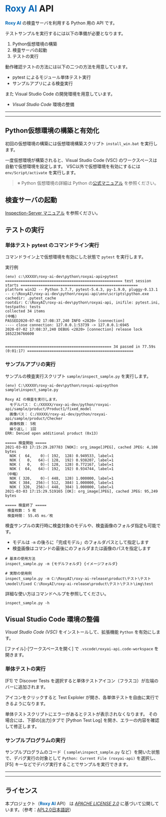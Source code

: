 # **<font color="#0068B7">Roxy AI</font>** API

**<font color="#0068B7">Roxy AI</font>** の検査サーバを利用する Python 用の API です。


テストサンプルを実行するには以下の準備が必要となります。

1. Python仮想環境の構築
1. 検査サーバの起動
1. テストの実行

動作確認テストの方法には以下の二つの方法を用意しています。

- pytest によるモジュール単体テスト実行
- サンプルアプリによる検査実行

また Visual Studio Code の開発環境を用意しています。

- _Visual Studio Code_ 環境の整備

---
---

## Python仮想環境の構築と有効化

初回の仮想環境の構築には仮想環境構築スクリプト `install_win.bat` を実行します。

一度仮想環境が構築されると、Visual Studio Code (VSC) のワークスペースは自動で仮想環境を設定します。
VSC以外で仮想環境を有効にするには `env/Script/activate` を実行します。

>  ※ Python 仮想環境の詳細は Python の[公式マニュアル](https://docs.python.org/ja/3.7/library/venv.html) を参照ください。


## 検査サーバの起動

[Inspection-Server マニュアル](https://roxy-ai-support.atlassian.net/wiki/spaces/RAD/pages/155517128) を参照ください。

## テストの実行

### 単体テスト pytest のコマンドライン実行

コマンドライン上で仮想環境を有効にした状態で `pytest` を実行します。

実行例

```Shell
(env) c:\XXXXX\roxy-ai-dev\python\roxyai-api>pytest
===================================================== test session starts =====================================================
platform win32 -- Python 3.7.7, pytest-5.4.3, py-1.9.0, pluggy-0.13.1 -- c:\RoxyAI\roxy-ai-dev\python\roxyai-api\env\scripts\python.exe
cachedir: .pytest_cache
rootdir: C:\RoxyAI\roxy-ai-dev\python\roxyai-api, inifile: pytest.ini, testpaths: tests
collected 34 items
(中略)
PASSED2020-07-02 17:08:37,240 INFO <2820> [connection]
---- close connection: 127.0.0.1:53739 -> 127.0.0.1:6945
2020-07-02 17:08:37,240 DEBUG <2820> [connection] release lock 1652236766600


================================================ 34 passed in 77.59s (0:01:17) ================================================ 
```

### サンプルアプリの実行

サンプルの検査実行スクリプト `sample/inspect_sample.py` を実行します。

```shell
(env) C:\XXXXX\roxy-ai-dev\python\roxyai-api>python sample\inspect_sample.py

Roxy AI の検査を実行します。
  モデルパス： C:/XXXXX/roxy-ai-dev/python/roxyai-api/sample/product/Product1/fixed_model
  画像パス： C:/XXXXX/roxy-ai-dev/python/roxyai-api/sample/product/Checker
  画像枚数： 5枚
  繰り返し： 1回
ERR: Denied open additional product (0x13)

===== 検査開始 =====
2021-03-03 17:15:29.287783 [NOK]: org_image[JPEG], cached JPEG: 4,108 bytes
  NOK (  64,    0)-( 192,  128) 0.949533, label=1
  NOK (   0,   64)-( 128,  192) 0.938207, label=1
  NOK (   0,    0)-( 128,  128) 0.772167, label=1
  NOK (  64,   64)-( 192,  192) 0.934744, label=1
（中略）
  NOK ( 320,    0)-( 448,  128) 1.000000, label=1
  NOK ( 384,  256)-( 512,  384) 1.000000, label=1
  NOK ( 320,  256)-( 448,  384) 1.000000, label=1
2021-03-03 17:15:29.519165 [OK]: org_image[JPEG], cached JPEG: 95,249 bytes

===== 検査終了 =====
 検査枚数： 5 枚
 検査時間： 55.45 ms／枚
```

検査サンプルの実行時に検査対象のモデルや、検査画像のフォルダ指定も可能です。

- モデルは `-m` の後ろに「完成モデル」のフォルダパスとして指定します
- 検査画像はコマンドの最後にのフォルダまたは画像のパスを指定します

```shell
# 基本の使用方法
inspect_sample.py -m {モデルフォルダ} {イメージフォルダ}

# 実際の使用例
inspect_sample.py -m C:\RoxyAI\roxy-ai-release\product\テスト\テスト\model\fixed C:\RoxyAI\roxy-ai-release\product\テスト\テスト\img\test
```

詳細な使い方はコマンドヘルプを参照してください。

```shell
inspect_sample.py -h
```


## Visual Studio Code 環境の整備

_Visual Studio Code (VSC)_ をインストールして、拡張機能 `Python` を有効にします。

[ファイル]-[ワークスペースを開く] で `.vscode\roxyai-api.code-workspace` を開きます。


### 単体テストの実行

[F1] で Discover Tests を選択すると単体テストアイコン（フラスコ）が左端のバーに追加されます。

アイコンをクリックすると Test Exploler が開き、各単体テストを自由に実行できるようになります。

単体テストスクリプトにエラーがあるとテストが表示されなくなります。
その場合には、下部の[出力]タブで [Python Test Log] を開き、エラーの内容を確認して修正します。

### サンプルプログラムの実行

サンプルプログラムのコード（ `sample\inspect_sample.py` など）を開いた状態で、デバグ実行の対象として `Python: Current File (roxyai-api)` を選択し、[F5] キーなどでデバグ実行することでサンプルを実行できます。

---
---

## ライセンス

本プロジェクト（**<font color="#0068B7">Roxy AI</font>** API） は _[APACHE LICENSE 2.0](http://www.apache.org/licenses/)_ に基づいて公開しています。（参考：[APL2.0日本語訳](https://ja.osdn.net/projects/opensource/wiki/licenses/Apache_License_2.0)）